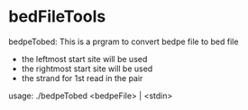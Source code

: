 # bedFileTools

bedpeTobed:
This is a prgram to convert bedpe file to bed file

* the leftmost start site will be used 
* the rightmost start site will be used 
* the strand for 1st read in the pair

usage: ./bedpeTobed \<bedpeFile\> | \<stdin\>

